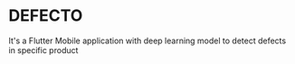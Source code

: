 # DEFECTO
It's a Flutter Mobile application with deep learning model to detect defects in specific product
